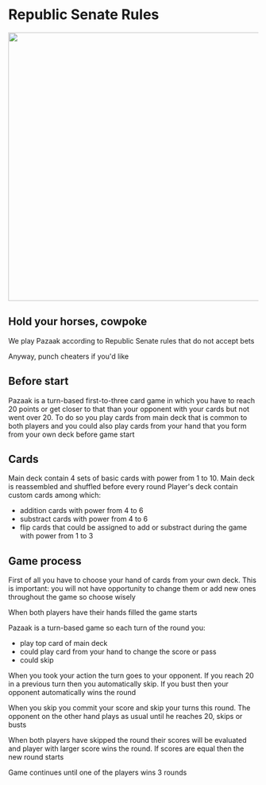 # Republic Senate Rules

<img width="740" height="540" src="https://preview.redd.it/bnjr0ztq4v111.png?auto=webp&s=a12da54bb53b80bbd06ac0d87e159cc997c407e3">

## Hold your horses, cowpoke

We play Pazaak according to Republic Senate rules that do not accept bets

Anyway, punch cheaters if you'd like

## Before start

Pazaak is a turn-based first-to-three card game in which you have to reach 20 points or get closer to that than your opponent with your cards but not went over 20. To do so you play cards from main deck that is common to both players and you could also play cards from your hand that you form from your own deck before game start

## Cards

Main deck contain 4 sets of basic cards with power from 1 to 10. Main deck is reassembled and shuffled before every round
Player's deck contain custom cards among which:

- addition cards with power from 4 to 6
- substract cards with power from 4 to 6
- flip cards that could be assigned to add or substract during the game with power from 1 to 3

## Game process

First of all you have to choose your hand of cards from your own deck. This is important: you will not have opportunity to change them or add new ones throughout the game so choose wisely

When both players have their hands filled the game starts

Pazaak is a turn-based game so each turn of the round you:

- play top card of main deck
- could play card from your hand to change the score or pass
- could skip

When you took your action the turn goes to your opponent. If you reach 20 in a previous turn then you automatically skip. If you bust then your opponent automatically wins the round

When you skip you commit your score and skip your turns this round. The opponent on the other hand plays as usual until he reaches 20, skips or busts

When both players have skipped the round their scores will be evaluated and player with larger score wins the round. If scores are equal then the new round starts

Game continues until one of the players wins 3 rounds
